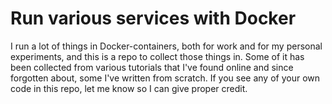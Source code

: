 # Run various services with Docker
I run a lot of things in Docker-containers, both for work and for my personal experiments, and this is a repo to collect those things in. Some of it has been collected from various tutorials that I've found online and since forgotten about, some I've written from scratch. If you see any of your own code in this repo, let me know so I can give proper credit.
